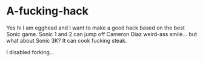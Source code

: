 # A-fucking-hack
Yes hi I am egghead and I want to make a good hack based on the best Sonic game. Sonic 1 and 2 can jump off Cameron Diaz weird-ass smile... but what about Sonic 3K? It can cook fucking steak.


I disabled forking... 
